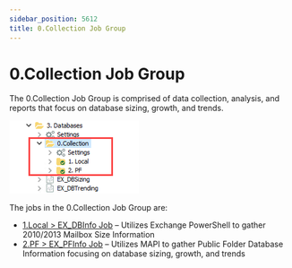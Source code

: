 ```yaml
---
sidebar_position: 5612
title: 0.Collection Job Group
---
```


# 0.Collection Job Group

The 0.Collection Job Group is comprised of data collection, analysis, and reports that focus on database sizing, growth, and trends.

![0.Collection Job Group in the Jobs Tree](../../../../../../../../static/images/AccessAnalyzer_12.0/Content/Resources/Images/EnterpriseAuditor/Solutions/Exchange/Databases/CollectionJobsTree.png "0.Collection Job Group in the Jobs Tree")

The jobs in the 0.Collection Job Group are:

* [1.Local > EX\_DBInfo Job](EX_DBInfo "1.Local > EX_DBInfo Job") – Utilizes Exchange PowerShell to gather 2010/2013 Mailbox Size Information
* [2.PF > EX\_PFInfo Job](EX_PFInfo "2.PF > EX_PFInfo Job") – Utilizes MAPI to gather Public Folder Database Information focusing on database sizing, growth, and trends